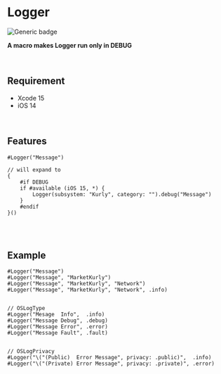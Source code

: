 # Logger 
![Generic badge](https://img.shields.io/badge/Swift-5.8-orange.svg)

**A macro makes Logger run only in DEBUG**

<br>

## Requirement
- Xcode 15
- iOS 14

<br>

## Features
    
    #Logger("Message")
     
    // will expand to
    {
        #if DEBUG
        if #available (iOS 15, *) {
            Logger(subsystem: "Kurly", category: "").debug("Message")
        }
        #endif
    }()

<br>
<br>
 
## Example
    
    #Logger("Message")
    #Logger("Message", "MarketKurly")
    #Logger("Message", "MarketKurly", "Network")
    #Logger("Message", "MarketKurly", "Network", .info)
    
    
    // OSLogType
    #Logger("Mesage  Info",  .info)
    #Logger("Message Debug", .debug)
    #Logger("Message Error", .error)
    #Logger("Message Fault", .fault)
    
    
    // OSLogPrivacy
    #Logger("\("(Public)  Error Message", privacy: .public)",  .info)
    #Logger("\("(Private) Error Message", privacy: .private)", .error)
